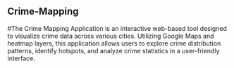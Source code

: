 ## Crime-Mapping
#The Crime Mapping Application is an interactive web-based tool designed to visualize crime data across various cities. Utilizing Google Maps and heatmap layers, this application allows users to explore crime distribution patterns, identify hotspots, and analyze crime statistics in a user-friendly interface.
